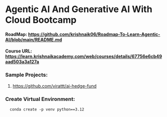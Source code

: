 # Agentic AI And Generative AI With Cloud Bootcamp

#### RoadMap: https://github.com/krishnaik06/Roadmap-To-Learn-Agentic-AI/blob/main/README.md
#### Course URL: https://learn.krishnaikacademy.com/web/courses/details/67756e6cb49aad503a3a127a
### Sample Projects:
  1. https://github.com/virattt/ai-hedge-fund

### Create Virtual Environment:
```
  conda create -p venv python==3.12
```
